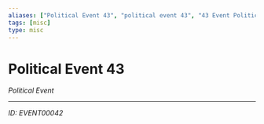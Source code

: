 ```yaml
---
aliases: ["Political Event 43", "political event 43", "43 Event Political"]
tags: [misc]
type: misc
---
```


# Political Event 43

*Political Event*

---
*ID: EVENT00042*